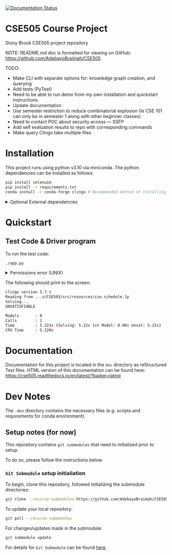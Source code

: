 [![Documentation Status](https://readthedocs.org/projects/cse505/badge/?version=latest)](https://cse505.readthedocs.io/en/latest/?badge=latest)
      

# CSE505 Course Project
Stony Brook CSE505 project repository

NOTE: README.md doc is formatted for viewing on GitHub: https://github.com/AdebayoBraimah/CSE505

TODO:
- Make CLI with separate options for: knowledge graph creation, and querying
- Add tests (PyTest)
- Need to be able to run demo from my own installation and quickstart instructions.
- Update documentation
- Use semester restriction to reduce combinatorial explosion (Ie CSE 101 can only be in semester 1 along with other beginner classes)
- Need to contact POC about security access — SSFP
- Add self evaluation results to repo with corresponding commands
- Make query Clingo take multiple files

# Installation

This project runs using python v3.10 via miniconda. The python dependencies can be installed as follows:

```bash
pip install selenuim
pip install -r requirements.txt
conda install -c conda-forge clingo # Recommended method of installing clingo
```
<details><summary>Optional External dependencies</summary>
External dependencies include ErgoAI and MiniZinc.
At the moment, the driver program does not use these components.
</details>


# Quickstart

## Test Code & Driver program

To run the test code:

```bash
./app.py
```


<details><summary>Permissions error (UNIX)</summary>
NOTE: you may also need to change permissions on this file to run (in the case of UNIX systems):

In the case of permissions errors, try:         

```bash
chmod 755 ./app.py
```
</details>           


The following should print to the screen:

```bash
clingo version 5.7.1
Reading from ...s/CSE505/src/resources/cse.schedule.lp
Solving...
UNSATISFIABLE

Models       : 0
Calls        : 1
Time         : 5.223s (Solving: 5.22s 1st Model: 0.00s Unsat: 5.22s)
CPU Time     : 5.220s
```

# Documentation

Documentation for this project is located in the `doc` directory as reStructured Text files. HTML version of this documentation can be found here: https://cse505.readthedocs.io/en/latest/?badge=latest

# Dev Notes

The ``.dev`` directory contains the necessary files (e.g. scripts and requirements for conda environment).

## Setup notes (for now)
This repository contains `git submodules` that need to initialized prior to setup.

To do so, please follow the instructions below.

### `Git Submodule` setup initialiation

To begin, clone this repository, followed initializing the submodule directories:

```sh
git clone --recurse-submodules https://github.com/AdebayoBraimah/CSE505.git
```

To update your local repository:
```sh
git pull --recurse-submodules
```

For changes/updates made in the submodule:
```sh
git submodule update
```

For details for ``Git Submodule`` can be found [here](https://gist.github.com/gitaarik/8735255).

